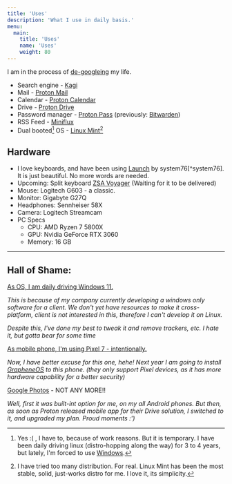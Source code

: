 ```yaml
---
title: 'Uses'
description: 'What I use in daily basis.'
menu:
  main:
    title: 'Uses'
    name: 'Uses'
    weight: 80
---
```


I am in the process of [de-googleing](https://en.wikipedia.org/wiki/DeGoogle) my life. 

- Search engine - [Kagi](https://kagi.com/)
- Mail - [Proton Mail](https://proton.me/mail)
- Calendar - [Proton Calendar](https://proton.me/calendar)
- Drive - [Proton Drive](https://proton.me/drive)
- Password manager - [Proton Pass](https://proton.me/pass) (previously: [Bitwarden](https://bitwarden.com/))
- RSS Feed - [Miniflux](https://miniflux.app/)
- Dual booted[^dual-booted] OS - [Linux Mint](https://www.linuxmint.com/)[^why-mint]

## Hardware

- I love keyboards, and have been using [Launch](https://system76.com/accessories/launch) by system76[^system76]. It is just beautiful. No more words are needed.
- Upcoming: Split keyboard [ZSA Voyager](https://www.zsa.io/voyager/) (Waiting for it to be delivered)
- Mouse: Logitech G603 - a classic.
- Monitor: Gigabyte G27Q
- Headphones: Sennheiser 58X
- Camera: Logitech Streamcam
- PC Specs
  - CPU: AMD Ryzen 7 5800X
  - GPU: Nvidia GeForce RTX 3060
  - Memory: 16 GB

***

## Hall of Shame:

<u>As OS, I am daily driving Windows 11.</u> 

*This is because of my company currently developing a windows only software for a client. We don't yet have resources to make it cross-platform, client is not interested in this, therefore I can't develop it on Linux.* 

*Despite this, I've done my best to tweak it and remove trackers, etc. I hate it, but gotta bear for some time*

<u>As mobile phone, I'm using Pixel 7 - intentionally.</u>

*Now, I have better excuse for this one, hehe! Next year I am going to install [GrapheneOS](https://grapheneos.org/) to this phone. (they only support Pixel devices, as it has more hardware capability for a better security)*

<u>Google Photos</u> -  NOT ANY MORE!!

*Well, first it was built-int option for me, on my all Android phones. But then, as soon as Proton released mobile app for their Drive solution, I switched to it, and upgraded my plan. Proud moments :')*



[^dual-booted]: Yes :( , I have to, because of work reasons. But it is temporary. I have been daily driving linux (distro-hopping along the way) for 3 to 4 years, but lately, I'm forced to use [Windows](#hall-of-shame).
[^why-mint]: I have tried too many distribution. For real. Linux Mint has been the most stable, solid, just-works distro for me. I love it, its simplicity.
